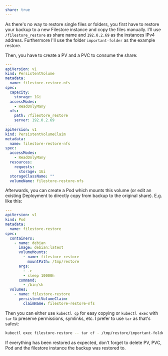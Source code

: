 ```yaml
---
share: true
---
```


As there's no way to restore single files or folders, you first have to restore your backup to a new Filestore instance and copy the files manually. I'll use `/filestore_restore` as share name and `192.0.2.69` as the instances IPv4 address. Furthermore I'll use the folder `important-folder` as the example restore.

Then, you have to create a PV and a PVC to consume the share:

```yaml
---
apiVersion: v1
kind: PersistentVolume
metadata:
  name: filestore-restore-nfs
spec:
  capacity:
    storage: 1Gi
  accessModes:
    - ReadOnlyMany
  nfs:
    path: /filestore_restore
    server: 192.0.2.69
---
apiVersion: v1
kind: PersistentVolumeClaim
metadata:
  name: filestore-restore-nfs
spec:
  accessModes:
    - ReadOnlyMany
  resources:
    requests:
      storage: 1Gi
  storageClassName: ""
  volumeName: filestore-restore-nfs
```

Afterwards, you can create a Pod which mounts this volume (or edit an existing Deployment to directly copy from backup to the original share). E.g. like this:

```yaml
---
apiVersion: v1
kind: Pod
metadata:
  name: filestore-restore
spec:
  containers:
    - name: debian
      image: debian:latest
      volumeMounts:
        - name: filestore-restore
          mountPath: /tmp/restore
      args:
        - -c
        - sleep 10000h
      command:
        - /bin/sh
  volumes:
    - name: filestore-restore
      persistentVolumeClaim:
        claimName: filestore-restore-nfs
```

Then you can either use `kubectl cp` for easy copying or `kubectl exec` with `tar` to preserve permissions, symlinks, etc. I prefer to use `tar` as that's safest:

```bash
kubectl exec filestore-restore -- tar cf - /tmp/restore/important-folder | kubectl exec original-pod -- tar xf - -C /original/data/path
```

If everything has been restored as expected, don't forget to delete PV, PVC, Pod and the filestore instance the backup was restored to.
